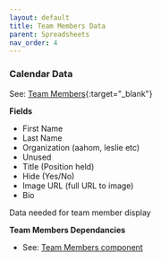 ```yaml
---
layout: default
title: Team Members Data
parent: Spreadsheets
nav_order: 4
---
```


### Calendar Data

See: [Team Members](https://docs.google.com/spreadsheets/d/1hiPd3cJMf_JOr3Z4RnR3XA6-Z927OSJhxJJgYXix448/edit#gid=0){:target="_blank"}

**Fields**

- First Name
- Last Name
- Organization (aahom, leslie etc)
- Unused
- Title (Position held)
- Hide (Yes/No)
- Image URL (full URL to image)
- Bio

Data needed for team member display

**Team Members Dependancies**
- See: [Team Members component]({{site.mybase}}/components/teamboxes.html)
